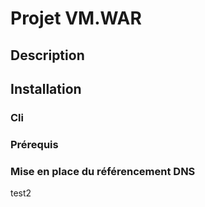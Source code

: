 # Projet VM.WAR

## Description



## Installation

### Cli

### Prérequis

### Mise en place du référencement DNS

test2